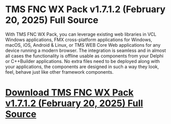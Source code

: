 # TMS FNC WX Pack v1.7.1.2 (February 20, 2025) Full Source

With TMS FNC WX Pack, you can leverage existing web libraries in VCL Windows applications, FMX cross-platform applications for Windows, macOS, iOS, Android & Linux, or TMS WEB Core Web applications for any device running a modern browser. The integration is seamless and in almost all cases the functionality is offline usable as components from your Delphi or C++Builder applications. No extra files need to be deployed along with your applications, the components are designed in such a way they look, feel, behave just like other framework components.

# [Download TMS FNC WX Pack v1.7.1.2 (February 20, 2025) Full Source](https://developer.team/delphi/35400-tms-fnc-wx-pack-v1712-february-20-2025-full-source.html)
